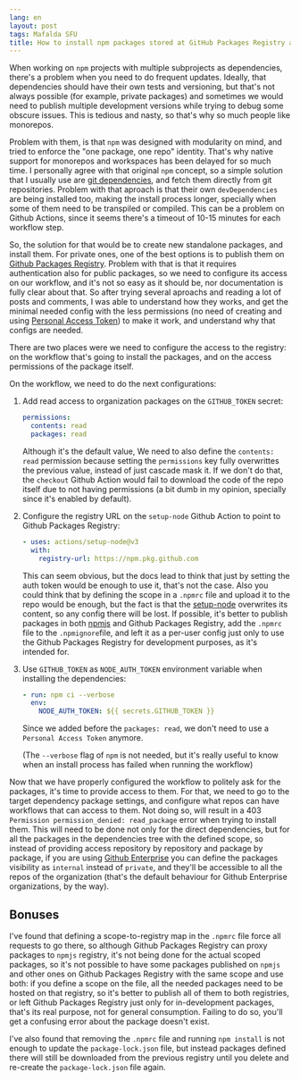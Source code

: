 ```yaml
---
lang: en
layout: post
tags: Mafalda SFU
title: How to install npm packages stored at GitHub Packages Registry as dependencies in a GitHub Actions workflow
---
```


When working on `npm` projects with multiple subprojects as dependencies,
there's a problem when you need to do frequent updates. Ideally, that
dependencies should have their own tests and versioning, but that's not always
possible (for example, private packages) and sometimes we would need to publish
multiple development versions while trying to debug some obscure issues. This
is tedious and nasty, so that's why so much people like monorepos.

Problem with them, is that `npm` was designed with modularity on mind, and tried
to enforce the "one package, one repo" identity. That's why native support for
monorepos and workspaces has been delayed for so much time. I personally agree
with that original `npm` concept, so a simple solution that I usually use are
[git dependencies](https://docs.npmjs.com/cli/v9/configuring-npm/package-json#git-urls-as-dependencies),
and fetch them directly from git repositories. Problem with that aproach is that
their own `devDependencies` are being installed too, making the install process
longer, specially when some of them need to be transpiled or compiled. This can
be a problem on Github Actions, since it seems there's a timeout of 10-15
minutes for each workflow step.

So, the solution for that would be to create new standalone packages, and
install them. For private ones, one of the best options is to publish them on
[Github Packages Registry](https://github.com/features/packages). Problem with
that is that it requires authentication also for public packages, so we need to
configure its access on our workflow, and it's not so easy as it should be, nor
documentation is fully clear about that. So after trying several aproachs and
reading a lot of posts and comments, I was able to understand how they works,
and get the minimal needed config with the less permissions (no need of creating
and using
[Personal Access Token](https://docs.github.com/en/authentication/keeping-your-account-and-data-secure/creating-a-personal-access-token))
to make it work, and understand why that configs are needed.

There are two places were we need to configure the access to the registry: on
the workflow that's going to install the packages, and on the access
permissions of the package itself.

On the workflow, we need to do the next configurations:

1. Add read access to organization packages on the `GITHUB_TOKEN` secret:

   ```yaml
   permissions:
     contents: read
     packages: read
   ```

   Although it's the default value, We need to also define the `contents: read`
   permission because setting the `permissions` key fully overwrittes the
   previous value, instead of just cascade mask it. If we don't do that, the
   `checkout` Github Action would fail to download the code of the repo itself
   due to not having permissions (a bit dumb in my opinion, specially since it's
   enabled by default).

2. Configure the registry URL on the `setup-node` Github Action to point to
   Github Packages Registry:

   ```yaml
   - uses: actions/setup-node@v3
     with:
       registry-url: https://npm.pkg.github.com
   ```

   This can seem obvious, but the docs lead to think that just by setting the
   auth token would be enough to use it, that's not the case. Also you could
   think that by defining the scope in a `.npmrc` file and upload it to the repo
   would be enough, but the fact is that the
   [setup-node](https://github.com/actions/setup-node) overwrites its content,
   so any config there will be lost. If possible, it's better to publish
   packages in both [npmjs](http://npmjs.org/) and Github Packages Registry,
   add the `.npmrc` file to the `.npmignore`file, and left it as a per-user
   config just only to use the Github Packages Registry for development
   purposes, as it's intended for.

3. Use `GITHUB_TOKEN` as `NODE_AUTH_TOKEN` environment variable when installing
   the dependencies:

   ```yaml
   - run: npm ci --verbose
     env:
       NODE_AUTH_TOKEN: ${{ secrets.GITHUB_TOKEN }}
   ```

   Since we added before the `packages: read`, we don't need to use a
   `Personal Access Token` anymore.

   (The `--verbose` flag of `npm` is not needed, but it's really useful to know
   when an install process has failed when running the workflow)

Now that we have properly configured the workflow to politely ask for the
packages, it's time to provide access to them. For that, we need to go to the
target dependency package settings, and configure what repos can have workflows
that can access to them. Not doing so, will result in a 403
`Permission permission_denied: read_package` error when trying to install them.
This will need to be done not only for the direct dependencies, but for all the
packages in the dependencies tree with the defined scope, so instead of
providing access repository by repository and package by package, if you are
using [Github Enterprise](https://github.com/enterprise) you can define the
packages visibility as `internal` instead of `private`, and they'll be
accessible to all the repos of the organization (that's the default behaviour
for Github Enterprise organizations, by the way).

## Bonuses

I've found that defining a scope-to-registry map in the `.npmrc` file force all
requests to go there, so although Github Packages Registry can proxy packages to
`npmjs` registry, it's not being done for the actual scoped packages, so it's
not possible to have some packages published on `npmjs` and other ones on Github
Packages Registry with the same scope and use both: if you define a scope on the
file, all the needed packages need to be hosted on that registry, so it's better
to publish all of them to both registries, or left Github Packages Registry just
only for in-development packages, that's its real purpose, not for general
consumption. Failing to do so, you'll get a confusing error about the package
doesn't exist.

I've also found that removing the `.npmrc` file and running `npm install` is not
enough to update the `package-lock.json` file, but instead packages defined
there will still be downloaded from the previous registry until you delete and
re-create the `package-lock.json` file again.
